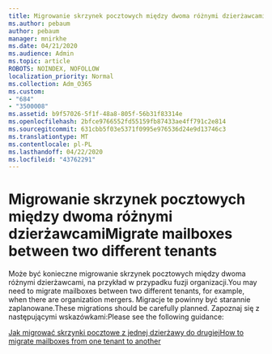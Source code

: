 ```yaml
---
title: Migrowanie skrzynek pocztowych między dwoma różnymi dzierżawcami
ms.author: pebaum
author: pebaum
manager: mnirkhe
ms.date: 04/21/2020
ms.audience: Admin
ms.topic: article
ROBOTS: NOINDEX, NOFOLLOW
localization_priority: Normal
ms.collection: Adm_O365
ms.custom:
- "684"
- "3500008"
ms.assetid: b9f57026-5f1f-48a8-805f-56b31f83314e
ms.openlocfilehash: 2bfce9766552fd55159fb87433ae4ff791c2e814
ms.sourcegitcommit: 631cbb5f03e5371f0995e976536d24e9d13746c3
ms.translationtype: MT
ms.contentlocale: pl-PL
ms.lasthandoff: 04/22/2020
ms.locfileid: "43762291"
---
```

# <a name="migrate-mailboxes-between-two-different-tenants"></a><span data-ttu-id="2c416-102">Migrowanie skrzynek pocztowych między dwoma różnymi dzierżawcami</span><span class="sxs-lookup"><span data-stu-id="2c416-102">Migrate mailboxes between two different tenants</span></span>

<span data-ttu-id="2c416-103">Może być konieczne migrowanie skrzynek pocztowych między dwoma różnymi dzierżawcami, na przykład w przypadku fuzji organizacji.</span><span class="sxs-lookup"><span data-stu-id="2c416-103">You may need to migrate mailboxes between two different tenants, for example, when there are organization mergers.</span></span> <span data-ttu-id="2c416-104">Migracje te powinny być starannie zaplanowane.</span><span class="sxs-lookup"><span data-stu-id="2c416-104">These migrations should be carefully planned.</span></span> <span data-ttu-id="2c416-105">Zapoznaj się z następującymi wskazówkami:</span><span class="sxs-lookup"><span data-stu-id="2c416-105">Please see the following guidance:</span></span>
  
[<span data-ttu-id="2c416-106">Jak migrować skrzynki pocztowe z jednej dzierżawy do drugiej</span><span class="sxs-lookup"><span data-stu-id="2c416-106">How to migrate mailboxes from one tenant to another</span></span>](https://docs.microsoft.com/Exchange/mailbox-migration/migrate-mailboxes-across-tenants)
  